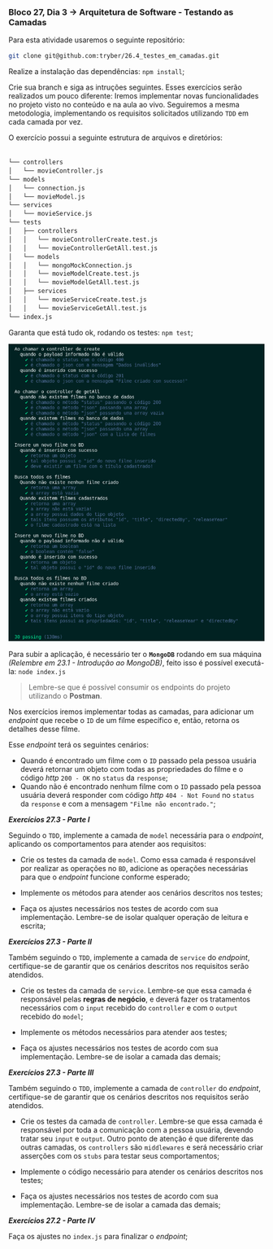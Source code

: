 ### Bloco 27, Dia 3 -> Arquitetura de Software - Testando as Camadas

Para esta atividade usaremos o seguinte repositório:
```bash
git clone git@github.com:tryber/26.4_testes_em_camadas.git
```

Realize a instalação das dependências: `npm install`;

Crie sua branch e siga as intruções seguintes. Esses exercícios serão realizados um pouco diferente: Iremos implementar novas funcionalidades no projeto visto no conteúdo e na aula ao vivo. Seguiremos a mesma metodologia, implementando os requisitos solicitados utilizando `TDD` em cada camada por vez.

O exercício possui a seguinte estrutura de arquivos e diretórios:
```bash

└── controllers
│   └── movieController.js
└── models
│   └── connection.js
│   └── movieModel.js
└── services
│   └── movieService.js
└── tests
│   ├── controllers
│   │   └── movieControllerCreate.test.js
│   │   └── movieControllerGetAll.test.js
│   └── models
│   │   └── mongoMockConnection.js
│   │   └── movieModelCreate.test.js
│   │   └── movieModelGetAll.test.js
│   ├── services
│   │   └── movieServiceCreate.test.js
│   │   └── movieServiceGetAll.test.js
└── index.js
```

Garanta que está tudo ok, rodando os testes: `npm test`;

![Saída do comando npm test](images/npm-test.png)

Para subir a aplicação, é necessário ter o **`MongoDB`** rodando em sua máquina _(Relembre em 23.1 - Introdução ao MongoDB)_, feito isso é possível executá-la: `node index.js`

> Lembre-se que é possível consumir os endpoints do projeto utilizando o **Postman**.

Nos exercícios iremos implementar todas as camadas, para adicionar um _endpoint_ que recebe o `ID` de um filme específico e, então, retorna os detalhes desse filme.

Esse _endpoint_ terá os seguintes cenários:

 - Quando é encontrado um filme com o `ID` passado pela pessoa usuária deverá retornar um objeto com todas as propriedades do filme e o código _http_ `200 - OK` no `status` da `response`;
 - Quando não é encontrado nenhum filme com o `ID` passado pela pessoa usuária deverá responder com código _http_ `404 - Not Found` no `status` da `response` e com a mensagem `"Filme não encontrado."`;


_**Exercícios 27.3 - Parte I**_

Seguindo o `TDD`, implemente a camada de `model` necessária para o _endpoint_, aplicando os comportamentos para atender aos requisitos:

 - Crie os testes da camada de `model`. Como essa camada é responsável por realizar as operações no `BD`, adicione as operações necessárias para que o _endpoint_ funcione conforme esperado;

 - Implemente os métodos para atender aos cenários descritos nos testes;

 - Faça os ajustes necessários nos testes de acordo com sua implementação. Lembre-se de isolar qualquer operação de leitura e escrita;


_**Exercícios 27.3 - Parte II**_

Também seguindo o `TDD`, implemente a camada de `service` do _endpoint_, certifique-se de garantir que os cenários descritos nos requisitos serão atendidos.

 - Crie os testes da camada de `service`. Lembre-se que essa camada é responsável pelas **regras de negócio**, e deverá fazer os tratamentos necessários com o `input` recebido do `controller` e com o `output` recebido do `model`;

 - Implemente os métodos necessários para atender aos testes;

 - Faça os ajustes necessários nos testes de acordo com sua implementação. Lembre-se de isolar a camada das demais;


_**Exercícios 27.3 - Parte III**_

Também seguindo o `TDD`, implemente a camada de `controller` do _endpoint_, certifique-se de garantir que os cenários descritos nos requisitos serão atendidos.

 - Crie os testes da camada de `controller`. Lembre-se que essa camada é responsável por toda a comunicação com a pessoa usuária, devendo tratar seu `input` e `output`. Outro ponto de atenção é que diferente das outras camadas, os `controllers` são `middlewares` e será necessário criar asserções com os `stubs` para testar seus comportamentos;

 - Implemente o código necessário para atender os cenários descritos nos testes;

 - Faça os ajustes necessários nos testes de acordo com sua implementação. Lembre-se de isolar a camada das demais;


_**Exercícios 27.2 - Parte IV**_

Faça os ajustes no `index.js` para finalizar o _endpoint_;

